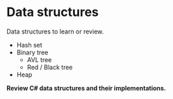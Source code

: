 # Data structures

Data structures to learn or review.

- Hash set
- Binary tree
    - AVL tree
    - Red / Black tree
- Heap

**Review C# data structures and their implementations.**